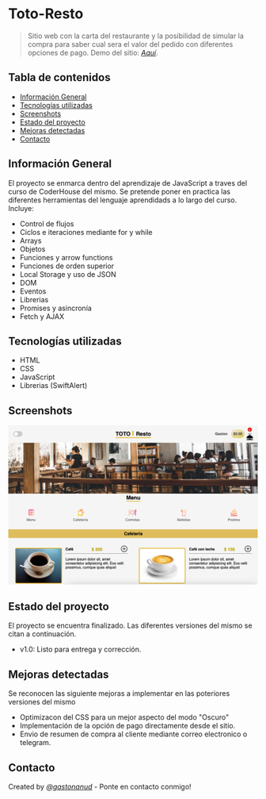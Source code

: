 # Toto-Resto
> Sitio web con la carta del restaurante y la posibilidad de simular la compra para saber cual sera el valor del pedido con diferentes opciones de pago.
> Demo del sitio: [_Aquí_](https://toto-resto.netlify.app).

## Tabla de contenidos
* [Información General](#generalinformation)
* [Tecnologías utilizadas](#technologies-used)
* [Screenshots](#screenshots)
* [Estado del proyecto](#status)
* [Mejoras detectadas](#mejoras)
* [Contacto](#contact)


## Información General <a name="generalinformation"/>
El proyecto se enmarca dentro del aprendizaje de JavaScript a traves del curso de CoderHouse del mismo.
Se pretende poner en practica las diferentes herramientas del lenguaje aprendidads a lo largo del curso. Incluye:
- Control de flujos
- Ciclos e iteraciones mediante for y while
- Arrays
- Objetos
- Funciones y arrow functions
- Funciones de orden superior
- Local Storage y uso de JSON
- DOM
- Eventos
- Librerias
- Promises y asincronía
- Fetch y AJAX

## Tecnologías utilizadas <a name="technologies-used"/>
- HTML
- CSS
- JavaScript
- Librerias (SwiftAlert)


## Screenshots <a name="screenshots"/>
![Ejemplo de screenshot](./img/screenshot.png)


## Estado del proyecto <a name="status"/>
El proyecto se encuentra finalizado. Las diferentes versiones del mismo se citan a continuación.
- v1.0: Listo para entrega y corrección.


## Mejoras detectadas <a name="mejoras"/> 
Se reconocen las siguiente mejoras a implementar en las poteriores versiones del mismo

- Optimizacon del CSS para un mejor aspecto del modo "Oscuro"
- Implementación de la opción de pago directamente desde el sitio.
- Envio de resumen de compra al cliente mediante correo electronico o telegram.


## Contacto <a name="contact"/>
Created by [_@gastonanud_](https://www.linkedin.com/in/gaston-anud/) - Ponte en contacto conmigo!
